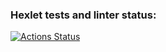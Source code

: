### Hexlet tests and linter status:
[![Actions Status](https://github.com/LbnvAI/java-project-99/actions/workflows/hexlet-check.yml/badge.svg)](https://github.com/LbnvAI/java-project-99/actions)